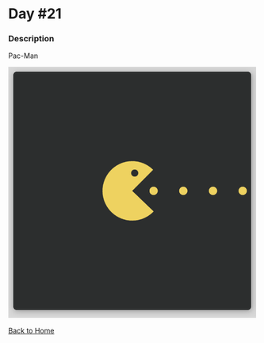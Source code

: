 # Day #21

### Description

Pac-Man

<img src='./assets/image-final.png' width=500>

[Back to Home](..)

